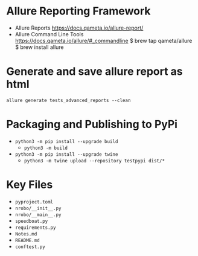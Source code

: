 # Allure Reporting Framework
* Allure Reports 
https://docs.qameta.io/allure-report/
* Allure Command Line Tools
https://docs.qameta.io/allure/#_commandline
$ brew tap qameta/allure
$ brew install allure

# Generate and save allure report as html

`allure generate tests_advanced_reports --clean`

# Packaging and Publishing to PyPi
- `python3 -m pip install --upgrade build`
  - `python3 -m build`
- `python3 -m pip install --upgrade twine`
  - `python3 -m twine upload --repository testpypi dist/*`


# Key Files
- `pyproject.toml`
- `nrobo/__init__.py`
- `nrobo/__main__.py`
- `speedboat.py`
- `requirements.py`
- `Notes.md`
- `README.md`
- `conftest.py`